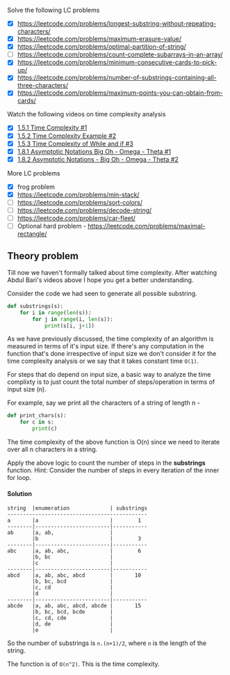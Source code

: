 Solve the following LC problems
- [x] https://leetcode.com/problems/longest-substring-without-repeating-characters/
- [x] https://leetcode.com/problems/maximum-erasure-value/
- [x] https://leetcode.com/problems/optimal-partition-of-string/
- [ ] https://leetcode.com/problems/count-complete-subarrays-in-an-array/
- [x] https://leetcode.com/problems/minimum-consecutive-cards-to-pick-up/
- [x] https://leetcode.com/problems/number-of-substrings-containing-all-three-characters/
- [x] https://leetcode.com/problems/maximum-points-you-can-obtain-from-cards/

Watch the following videos on time complexity analysis
- [x] [1.5.1 Time Complexity #1](https://www.youtube.com/watch?v=9TlHvipP5yA)
- [x] [1.5.2 Time Complexity Example #2](https://www.youtube.com/watch?v=9SgLBjXqwd4)
- [x] [1.5.3 Time Complexity of While and if #3](https://www.youtube.com/watch?v=p1EnSvS3urU)
- [x] [1.8.1 Asymptotic Notations Big Oh - Omega - Theta #1](https://www.youtube.com/watch?v=A03oI0znAoc)
- [x] [1.8.2 Asymptotic Notations - Big Oh - Omega - Theta #2](https://www.youtube.com/watch?v=Nd0XDY-jVHs)

More LC problems
- [x] frog problem
- [x] https://leetcode.com/problems/min-stack/ 
- [ ] https://leetcode.com/problems/sort-colors/
- [ ] https://leetcode.com/problems/decode-string/
- [ ] https://leetcode.com/problems/car-fleet/
- [ ] Optional hard problem - https://leetcode.com/problems/maximal-rectangle/

## Theory problem

Till now we haven't formally talked about time complexity. After watching Abdul Bari's videos above I hope you get a better understanding.

Consider the code we had seen to generate all possible substring.

```python
def substrings(s):
    for i in range(len(s)):
        for j in range(i, len(s)):
            print(s[i, j+1])
```

As we have previously discussed, the time complexity of an algorithm is measured in terms of it's input size. If there's any computation in the function that's done irrespective of input size we don't consider it for the time complexity analysis or we say that it takes constant time `O(1)`. 

For steps that do depend on input size, a basic way to analyze the time complixty is to just count the total number of steps/operation in terms of input size (n). 

For example, say we print all the characters of a string of length n -

```python
def print_chars(s):
    for c in s:
        print(c)
```

The time complexity of the above function is O(n) since we need to iterate over all n characters in a string. 

Apply the above logic to count the number of steps in the **substrings** function. Hint: Consider the number of steps in every iteration of the inner for loop.

#### Solution

```
string  |enumeration             | substrings
---------------------------------------------
a       |a                       |        1
--------|------------------------|-----------
ab      |a, ab,                  | 
        |b                       |        3
--------|------------------------|-----------
abc     |a, ab, abc,             |        6
        |b, bc                   |
        |c                       |
--------|------------------------|-----------
abcd    |a, ab, abc, abcd        |       10
        |b, bc, bcd              |
        |c, cd                   |
        |d                       |
--------|------------------------|-----------
abcde   |a, ab, abc, abcd, abcde |       15
        |b, bc, bcd, bcde        |
        |c, cd, cde              |
        |d, de                   |
        |e                       |
```

So the number of substrings is `n.(n+1)/2`, where `n` is the length of the string.

The function is of `O(n^2)`. This is the time complexity.
